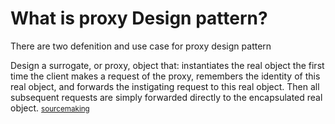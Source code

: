# What is proxy Design pattern?

There are two defenition and use case for proxy design pattern

Design a surrogate, or proxy, object that: instantiates the real object the first time the client makes a request of the proxy, remembers the identity of this real object, and forwards the instigating request to this real object. Then all subsequent requests are simply forwarded directly to the encapsulated real object. <small>[sourcemaking]</small>






[sourcemaking]: https://sourcemaking.com/design_patterns/proxy